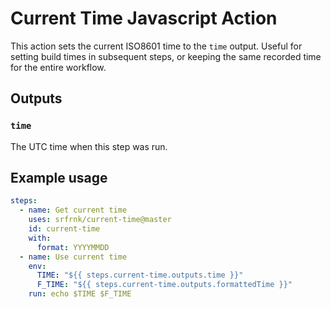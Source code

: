 # Current Time Javascript Action

This action sets the current ISO8601 time to the `time` output. Useful for setting build times in subsequent steps, or keeping the same recorded time for the entire workflow.

## Outputs

### `time`

The UTC time when this step was run.

## Example usage

```yaml
steps:
  - name: Get current time
    uses: srfrnk/current-time@master
    id: current-time
    with:
      format: YYYYMMDD
  - name: Use current time
    env:
      TIME: "${{ steps.current-time.outputs.time }}"
      F_TIME: "${{ steps.current-time.outputs.formattedTime }}"
    run: echo $TIME $F_TIME
```
